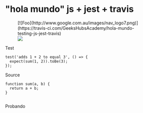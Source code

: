 # "hola mundo" js + jest + travis

<figure>
 [![Foo](http://www.google.com.au/images/nav_logo7.png)](https://travis-ci.com/GeeksHubsAcademy/hola-mundo-testing-js-jest-travis)
 
  <figcaption> <img src="https://travis-ci.com/GeeksHubsAcademy/hola-mundo-testing-js-jest-travis.svg?branch=master" heigth="20" witdh="40" href="https://travis-ci.com/GeeksHubsAcademy/hola-mundo-testing-js-jest-travis"> </figcaption>
</figure>



Test
```
test('adds 1 + 2 to equal 3', () => {
  expect(sum(1, 2)).toBe(3);
});
```

Source
```
function sum(a, b) {
  return a + b;
}
 
```

Probando
